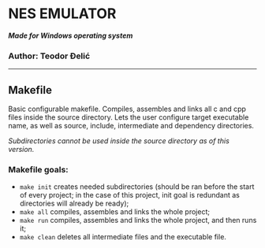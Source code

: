 # NES EMULATOR

***Made for Windows operating system***

### Author: Teodor Đelić

---

## Makefile

Basic configurable makefile. Compiles, assembles and links all c and cpp files inside the source directory. Lets the user configure target executable name, as well as source, include, intermediate and dependency directories.

*Subdirectories cannot be used inside the source directory as of this version.*

### Makefile goals:

- `make init` creates needed subdirectories (should be ran before the start of every project; in the case of this project, init goal is redundant as directories will already be ready);
- `make all` compiles, assembles and links the whole project;
- `make run` compiles, assembles and links the whole project, and then runs it;
- `make clean` deletes all intermediate files and the executable file.